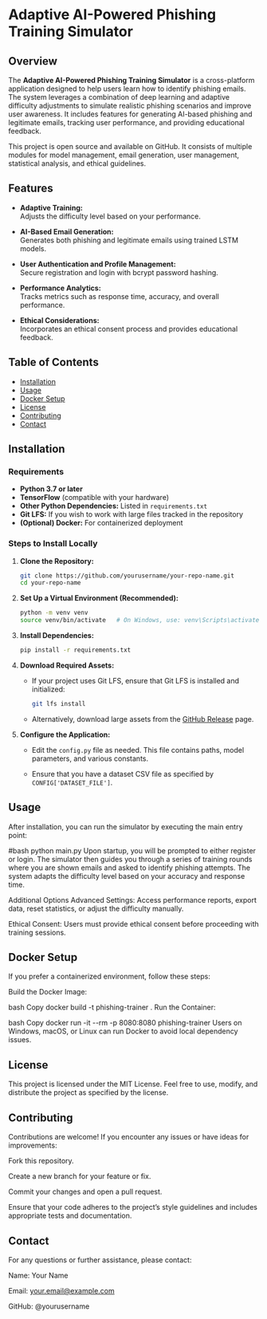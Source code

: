 # Adaptive AI-Powered Phishing Training Simulator


## Overview

The **Adaptive AI-Powered Phishing Training Simulator** is a cross-platform application designed to help users learn how to identify phishing emails. The system leverages a combination of deep learning and adaptive difficulty adjustments to simulate realistic phishing scenarios and improve user awareness. It includes features for generating AI-based phishing and legitimate emails, tracking user performance, and providing educational feedback.

This project is open source and available on GitHub. It consists of multiple modules for model management, email generation, user management, statistical analysis, and ethical guidelines.

## Features

- **Adaptive Training:**  
  Adjusts the difficulty level based on your performance.
  
- **AI-Based Email Generation:**  
  Generates both phishing and legitimate emails using trained LSTM models.
  
- **User Authentication and Profile Management:**  
  Secure registration and login with bcrypt password hashing.
  
- **Performance Analytics:**  
  Tracks metrics such as response time, accuracy, and overall performance.
  
- **Ethical Considerations:**  
  Incorporates an ethical consent process and provides educational feedback.

## Table of Contents

- [Installation](#installation)
- [Usage](#usage)
- [Docker Setup](#docker-setup)
- [License](#license)
- [Contributing](#contributing)
- [Contact](#contact)

## Installation

### Requirements

- **Python 3.7 or later**
- **TensorFlow** (compatible with your hardware)
- **Other Python Dependencies:** Listed in `requirements.txt`
- **Git LFS:** If you wish to work with large files tracked in the repository
- **(Optional) Docker:** For containerized deployment

### Steps to Install Locally

1. **Clone the Repository:**

    ```bash
    git clone https://github.com/yourusername/your-repo-name.git
    cd your-repo-name
    ```

2. **Set Up a Virtual Environment (Recommended):**

    ```bash
    python -m venv venv
    source venv/bin/activate   # On Windows, use: venv\Scripts\activate
    ```

3. **Install Dependencies:**

    ```bash
    pip install -r requirements.txt
    ```

4. **Download Required Assets:**

   - If your project uses Git LFS, ensure that Git LFS is installed and initialized:
  
     ```bash
     git lfs install
     ```
  
   - Alternatively, download large assets from the [GitHub Release](https://github.com/yourusername/your-repo-name/releases) page.

5. **Configure the Application:**

    - Edit the `config.py` file as needed. This file contains paths, model parameters, and various constants.
    
    - Ensure that you have a dataset CSV file as specified by `CONFIG['DATASET_FILE']`.

## Usage

After installation, you can run the simulator by executing the main entry point:

#bash
python main.py
Upon startup, you will be prompted to either register or login. The simulator then guides you through a series of training rounds where you are shown emails and asked to identify phishing attempts. The system adapts the difficulty level based on your accuracy and response time.

Additional Options
Advanced Settings:
Access performance reports, export data, reset statistics, or adjust the difficulty manually.

Ethical Consent:
Users must provide ethical consent before proceeding with training sessions.

## Docker Setup
If you prefer a containerized environment, follow these steps:

Build the Docker Image:

bash
Copy
docker build -t phishing-trainer .
Run the Container:

bash
Copy
docker run -it --rm -p 8080:8080 phishing-trainer
Users on Windows, macOS, or Linux can run Docker to avoid local dependency issues.

## License
This project is licensed under the MIT License. Feel free to use, modify, and distribute the project as specified by the license.

## Contributing
Contributions are welcome! If you encounter any issues or have ideas for improvements:

Fork this repository.

Create a new branch for your feature or fix.

Commit your changes and open a pull request.

Ensure that your code adheres to the project’s style guidelines and includes appropriate tests and documentation.

## Contact
For any questions or further assistance, please contact:

Name: Your Name

Email: your.email@example.com

GitHub: @yourusername

